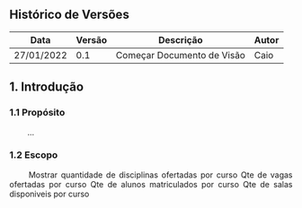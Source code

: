 ## Histórico de Versões

Data|Versão|Descrição|Autor
-|-|-|-
27/01/2022|0.1|Começar Documento de Visão| Caio|

## 1. <a name="1">Introdução</a>

### 1.1 <a name ="1_1">Propósito</a>

<p align="justify"> &emsp;&emsp; ... </p>

### 1.2 <a name="1_2">Escopo</a>

<p align="justify"> &emsp;&emsp; Mostrar quantidade de disciplinas ofertadas por curso
Qte de vagas ofertadas por curso
Qte de alunos matriculados por curso
Qte de salas disponiveis por curso </p>

